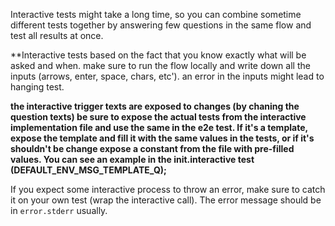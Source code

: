 Interactive tests might take a long time, so you can combine sometime different tests together by answering few questions in the same flow and test all results at once.

**Interactive tests based on the fact that you know exactly what will be asked and when. make sure to run the flow locally and write down all the inputs (arrows, enter, space, chars, etc'). an error in the inputs might lead to hanging test.

**the interactive trigger texts are exposed to changes (by chaning the question texts) be sure to expose the actual tests from the interactive implementation file and use the same in the e2e test. If it's a template, expose the template and fill it with the same values in the tests, or if it's shouldn't be change expose a constant from the file with pre-filled values.
You can see an example in the init.interactive test (DEFAULT_ENV_MSG_TEMPLATE_Q);**

If you expect some interactive process to throw an error, make sure to catch it on your own test (wrap the interactive call). 
The error message should be in `error.stderr` usually.
